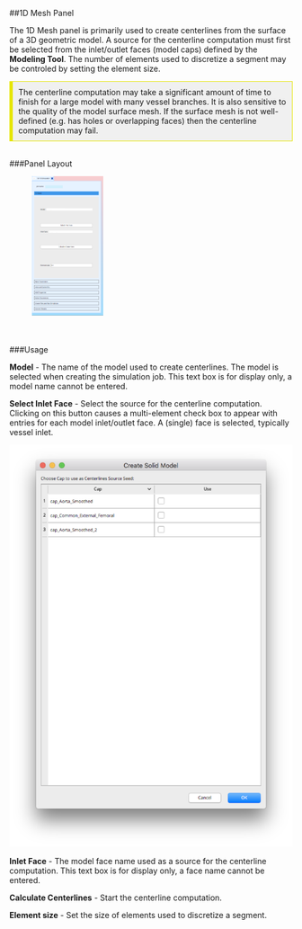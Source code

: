 
##1D Mesh Panel

The 1D Mesh panel is primarily used to create centerlines from the surface of a 3D geometric model. A source for the centerline 
computation must first be selected from the inlet/outlet faces (model caps) defined by the **Modeling Tool**. The number of
elements used to discretize a segment may be controled by setting the element size.

<div style="background-color: #F0F0F0; padding: 10px; border: 1px solid #e6e600; border-left: 6px solid #e6e600">
The centerline computation may take a significant amount of time to finish for a large model with many vessel branches. It is
also sensitive to the quality of the model surface mesh. If the surface mesh is not well-defined (e.g. has holes or overlapping faces)
then the centerline computation may fail. 
</div>
<br>

###Panel Layout
<br>
<figure>
  <img src="documentation/1d_simulation/tool/images/panel.png" style="float: left; width: 30%; margin-right: 1%; margin-bottom: 0.5em;">
  <p style="clear: both;">
</figure>
<br>

###Usage 

**Model** - The name of the model used to create centerlines. The model is selected when creating the simulation job. This text box is for display only, a model name cannot be entered.

**Select Inlet Face** - Select the source for the centerline computation. Clicking on this button causes a multi-element 
check box to appear with entries for each model inlet/outlet face. A (single) face is selected, typically vessel inlet.

  <img class="svImg svImgSm" src="documentation/1d_simulation/tool/images/source-face.png">

**Inlet Face** - The model face name used as a source for the centerline computation. This text box is for display only,
                 a face name cannot be entered.

**Calculate Centerlines** - Start the centerline computation. 

**Element size** - Set the size of elements used to discretize a segment. 


